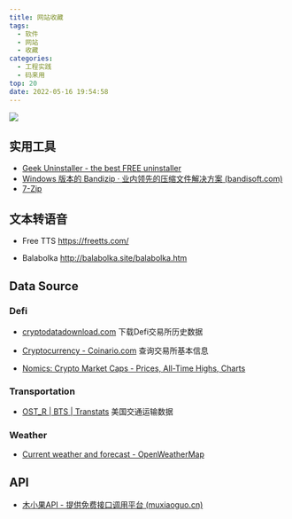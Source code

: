 ```yaml
---
title: 网站收藏
tags:
  - 软件
  - 网站
  - 收藏
categories:
  - 工程实践
  - 码来用
top: 20
date: 2022-05-16 19:54:58
---
```


![](https://download.kezhi.tech/img/202205251650671.webp)

<!--more-->

## 实用工具

- [Geek Uninstaller - the best FREE uninstaller](https://geekuninstaller.com/)
- [Windows 版本的 Bandizip · 业内领先的压缩文件解决方案 (bandisoft.com)](https://www.bandisoft.com/bandizip/)
- [7-Zip](https://www.7-zip.org/)



## 文本转语音

- Free TTS https://freetts.com/

- Balabolka http://balabolka.site/balabolka.htm



## Data Source

### Defi

- [cryptodatadownload.com](https://www.cryptodatadownload.com/) 下载Defi交易所历史数据

- [Cryptocurrency - Coinario.com](https://www.coinario.com/) 查询交易所基本信息

- [Nomics: Crypto Market Caps - Prices, All-Time Highs, Charts](https://nomics.com/) 

### Transportation

- [OST_R | BTS | Transtats](https://www.transtats.bts.gov/) 美国交通运输数据

### Weather

- [Сurrent weather and forecast - OpenWeatherMap](https://openweathermap.org/)

## API

- [木小果API - 提供免费接口调用平台 (muxiaoguo.cn)](https://api.muxiaoguo.cn/)



